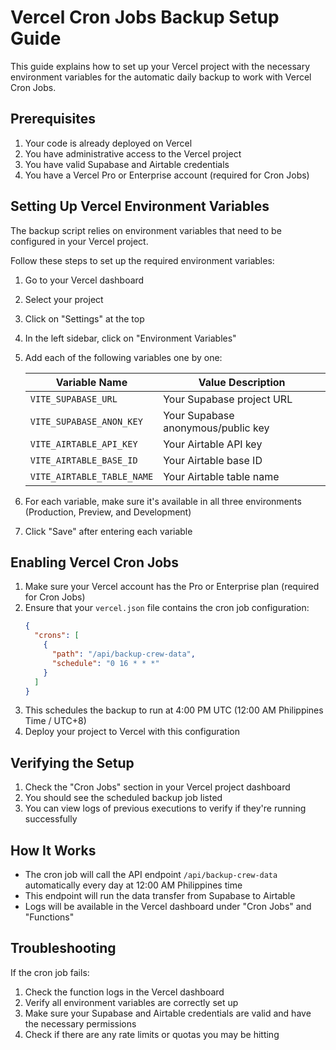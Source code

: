 # Vercel Cron Jobs Backup Setup Guide

This guide explains how to set up your Vercel project with the necessary environment variables for the automatic daily backup to work with Vercel Cron Jobs.

## Prerequisites

1. Your code is already deployed on Vercel
2. You have administrative access to the Vercel project
3. You have valid Supabase and Airtable credentials
4. You have a Vercel Pro or Enterprise account (required for Cron Jobs)

## Setting Up Vercel Environment Variables

The backup script relies on environment variables that need to be configured in your Vercel project.

Follow these steps to set up the required environment variables:

1. Go to your Vercel dashboard
2. Select your project
3. Click on "Settings" at the top
4. In the left sidebar, click on "Environment Variables"
5. Add each of the following variables one by one:

   | Variable Name | Value Description |
   |---------------|-------------------|
   | `VITE_SUPABASE_URL` | Your Supabase project URL |
   | `VITE_SUPABASE_ANON_KEY` | Your Supabase anonymous/public key |
   | `VITE_AIRTABLE_API_KEY` | Your Airtable API key |
   | `VITE_AIRTABLE_BASE_ID` | Your Airtable base ID |
   | `VITE_AIRTABLE_TABLE_NAME` | Your Airtable table name |

6. For each variable, make sure it's available in all three environments (Production, Preview, and Development)
7. Click "Save" after entering each variable

## Enabling Vercel Cron Jobs

1. Make sure your Vercel account has the Pro or Enterprise plan (required for Cron Jobs)
2. Ensure that your `vercel.json` file contains the cron job configuration:
   ```json
   {
     "crons": [
       {
         "path": "/api/backup-crew-data",
         "schedule": "0 16 * * *"
       }
     ]
   }
   ```
3. This schedules the backup to run at 4:00 PM UTC (12:00 AM Philippines Time / UTC+8)
4. Deploy your project to Vercel with this configuration

## Verifying the Setup

1. Check the "Cron Jobs" section in your Vercel project dashboard
2. You should see the scheduled backup job listed
3. You can view logs of previous executions to verify if they're running successfully

## How It Works

- The cron job will call the API endpoint `/api/backup-crew-data` automatically every day at 12:00 AM Philippines time
- This endpoint will run the data transfer from Supabase to Airtable
- Logs will be available in the Vercel dashboard under "Cron Jobs" and "Functions"

## Troubleshooting

If the cron job fails:

1. Check the function logs in the Vercel dashboard
2. Verify all environment variables are correctly set up
3. Make sure your Supabase and Airtable credentials are valid and have the necessary permissions
4. Check if there are any rate limits or quotas you may be hitting
